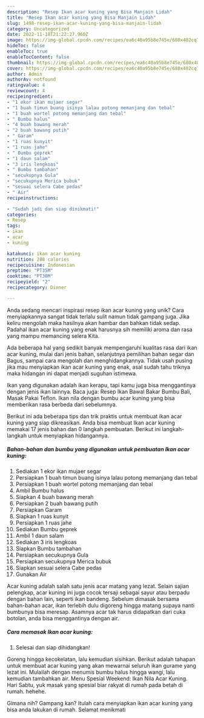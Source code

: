 ```yaml
---
description: "Resep Ikan acar kuning yang Bisa Manjain Lidah"
title: "Resep Ikan acar kuning yang Bisa Manjain Lidah"
slug: 1498-resep-ikan-acar-kuning-yang-bisa-manjain-lidah
category: Uncategorized
date: 2022-11-18T21:22:27.960Z
image: https://img-global.cpcdn.com/recipes/ea6c40a95b8e745e/680x482cq70/ikan-acar-kuning-foto-resep-utama.jpg
hideToc: false
enableToc: true
enableTocContent: false
thumbnail: https://img-global.cpcdn.com/recipes/ea6c40a95b8e745e/680x482cq70/ikan-acar-kuning-foto-resep-utama.jpg
cover: https://img-global.cpcdn.com/recipes/ea6c40a95b8e745e/680x482cq70/ikan-acar-kuning-foto-resep-utama.jpg
author: Admin
authorAv: notfound
ratingvalue: 4
reviewcount: 4
recipeingredient:
- "1 ekor ikan mujaer segar"
- "1 buah timun buang isinya lalau potong memanjang dan tebal"
- "1 buah wortel potong memanjang dan tebal"
- " Bumbu halus"
- "4 buah bawang merah"
- "2 buah bawang putih"
- " Garam"
- "1 ruas kunyit"
- "1 ruas jahe"
- " Bumbu geprek"
- "1 daun salam"
- "3 iris lengkoas"
- " Bumbu tambahan"
- "secukupnya Gula"
- "secukupnya Merica bubuk"
- "sesuai selera Cabe pedas"
- " Air"
recipeinstructions:

- "Sudah jadi dan siap dinikmati!"
categories:
- Resep
tags:
- ikan
- acar
- kuning

katakunci: ikan acar kuning 
nutrition: 288 calories
recipecuisine: Indonesian
preptime: "PT35M"
cooktime: "PT30M"
recipeyield: "2"
recipecategory: Dinner

---
```





Anda sedang mencari inspirasi resep ikan acar kuning yang unik? Cara menyiapkannya sangat tidak terlalu sulit namun tidak gampang juga. Jika keliru mengolah maka hasilnya akan hambar dan bahkan tidak sedap. Padahal ikan acar kuning yang enak harusnya sih memiliki aroma dan rasa yang mampu memancing selera Kita.





Ada beberapa hal yang sedikit banyak mempengaruhi kualitas rasa dari ikan acar kuning, mulai dari jenis bahan, selanjutnya pemilihan bahan segar dan Bagus, sampai cara mengolah dan menghidangkannya. Tidak usah pusing jika mau menyiapkan ikan acar kuning yang enak,      asal sudah tahu triknya maka hidangan ini dapat menjadi suguhan istimewa.














Ikan yang digunakan adalah ikan kerapu, tapi kamu juga bisa menggantinya dengan jenis ikan lainnya. Baca juga: Resep Ikan Bawal Bakar Bumbu Bali, Masak Pakai Teflon. Ikan nila dengan bumbu acar kuning yang bisa memberikan rasa berbeda dari sebelumnya.






Berikut ini ada beberapa tips dan trik praktis untuk membuat ikan acar kuning yang siap dikreasikan. Anda bisa membuat Ikan acar kuning memakai 17 jenis bahan dan 0 langkah pembuatan. Berikut ini langkah-langkah untuk menyiapkan hidangannya.

<!--inarticleads1-->

##### Bahan-bahan dan bumbu yang digunakan untuk pembuatan Ikan acar kuning:

1. Sediakan 1 ekor ikan mujaer segar
1. Persiapkan 1 buah timun buang isinya lalau potong memanjang dan tebal
1. Persiapkan 1 buah wortel potong memanjang dan tebal
1. Ambil  Bumbu halus
1. Siapkan 4 buah bawang merah
1. Persiapkan 2 buah bawang putih
1. Persiapkan  Garam
1. Siapkan 1 ruas kunyit
1. Persiapkan 1 ruas jahe
1. Sediakan  Bumbu geprek
1. Ambil 1 daun salam
1. Sediakan 3 iris lengkoas
1. Siapkan  Bumbu tambahan
1. Persiapkan secukupnya Gula
1. Persiapkan secukupnya Merica bubuk
1. Siapkan sesuai selera Cabe pedas
1. Gunakan  Air


Acar kuning adalah salah satu jenis acar matang yang lezat. Selain sajian pelengkap, acar kuning ini juga cocok tersaji sebagai sayur atau berpadu dengan bahan lain, seperti ikan bandeng. Sebelum dimasak bersama bahan-bahan acar, ikan terlebih dulu digoreng hingga matang supaya nanti bumbunya bisa meresap. Asamnya acar tak harus didapatkan dari cuka botolan, anda bisa menggantinya dengan air. 

<!--inarticleads2-->

##### Cara memasak Ikan acar kuning:


1. Selesai dan siap dihidangkan!

Goreng hingga kecokelatan, lalu kemudian sisihkan. Berikut adalah tahapan untuk membuat acar kuning yang akan mewarnai seluruh ikan gurame yang lezat ini. Mulailah dengan menumis bumbu halus hingga wangi, lalu kemudian tambahkan air. Menu Spesial Weekend: Ikan Nila Acar Kuning. Hari Sabtu, yuk masak yang spesial biar rakyat di rumah pada betah di rumah. hehehe. 

Gimana nih? Gampang kan? Itulah cara menyiapkan ikan acar kuning yang bisa anda lakukan di rumah. Selamat menikmati
